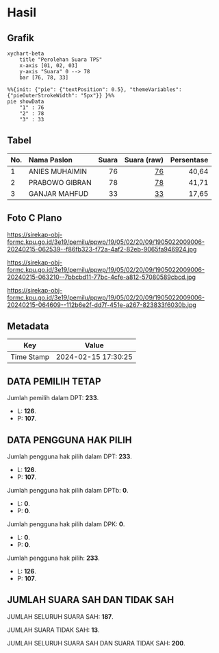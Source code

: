# Hasil

## Grafik

```mermaid
xychart-beta
    title "Perolehan Suara TPS"
    x-axis [01, 02, 03]
    y-axis "Suara" 0 --> 78
    bar [76, 78, 33]
```

```mermaid
%%{init: {"pie": {"textPosition": 0.5}, "themeVariables": {"pieOuterStrokeWidth": "5px"}} }%%
pie showData
    "1" : 76
    "2" : 78
    "3" : 33
```

## Tabel

| No. | Nama Paslon    | Suara | Suara (raw) | Persentase |
|:--- |:-------------- | -----:| -----------:| ----------:|
| 1   | ANIES MUHAIMIN | 76    | [76][p-1]   | 40,64      |
| 2   | PRABOWO GIBRAN | 78    | [78][p-2]   | 41,71      |
| 3   | GANJAR MAHFUD  | 33    | [33][p-3]   | 17,65      |


[p-1]: https://github.com/gigit-pemilu/pemilu-2024-19-kepulauan-bangka-belitung/blob/main/pilpres/hitung-suara/sub/19-kepulauan-bangka-belitung/sub/05-bangka-barat/sub/02-simpang-teritip/sub/2009-simpang-tiga/sub/006-tps/sub/paslon-1.txt
[p-2]: https://github.com/gigit-pemilu/pemilu-2024-19-kepulauan-bangka-belitung/blob/main/pilpres/hitung-suara/sub/19-kepulauan-bangka-belitung/sub/05-bangka-barat/sub/02-simpang-teritip/sub/2009-simpang-tiga/sub/006-tps/sub/paslon-2.txt
[p-3]: https://github.com/gigit-pemilu/pemilu-2024-19-kepulauan-bangka-belitung/blob/main/pilpres/hitung-suara/sub/19-kepulauan-bangka-belitung/sub/05-bangka-barat/sub/02-simpang-teritip/sub/2009-simpang-tiga/sub/006-tps/sub/paslon-3.txt

## Foto C Plano

https://sirekap-obj-formc.kpu.go.id/3e19/pemilu/ppwp/19/05/02/20/09/1905022009006-20240215-062539--f86fb323-f72a-4af2-82eb-9065fa946924.jpg

https://sirekap-obj-formc.kpu.go.id/3e19/pemilu/ppwp/19/05/02/20/09/1905022009006-20240215-063210--7bbcbd11-77bc-4cfe-a812-57080589cbcd.jpg

https://sirekap-obj-formc.kpu.go.id/3e19/pemilu/ppwp/19/05/02/20/09/1905022009006-20240215-064609--112b6e2f-dd7f-451e-a267-823833f6030b.jpg


## Metadata

| Key        | Value               |
| ---------- | ------------------- |
| Time Stamp | 2024-02-15 17:30:25 |


## DATA PEMILIH TETAP

Jumlah pemilih dalam DPT: **233**.
 * L: **126**.
 * P: **107**.

## DATA PENGGUNA HAK PILIH

Jumlah pengguna hak pilih dalam DPT: **233**.
 * L: **126**.
 * P: **107**.

Jumlah pengguna hak pilih dalam DPTb: **0**.
 * L: **0**.
 * P: **0**.

Jumlah pengguna hak pilih dalam DPK: **0**.
 * L: **0**.
 * P: **0**.

Jumlah pengguna hak pilih: **233**.
 * L: **126**.
 * P: **107**.

## JUMLAH SUARA SAH DAN TIDAK SAH

JUMLAH SELURUH SUARA SAH: **187**.

JUMLAH SUARA TIDAK SAH: **13**.

JUMLAH SELURUH SUARA SAH DAN SUARA TIDAK SAH: **200**.


